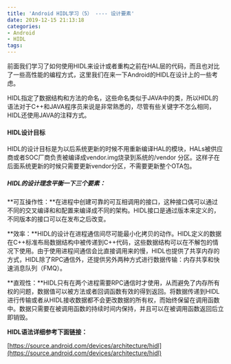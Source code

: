 ```yaml
---
title: 'Android HIDL学习（5） ---- 设计要素'
date: 2019-12-15 21:13:18
categories:
- Android
- HIDL
tags:
---
```

前面我们学习了如何使用HIDL来设计或者重构之前在HAL层的代码，而且也对比了一些高性能的编程方式，这里我们在来一下Android的HIDL在设计上的一些考虑。

<!--more-->

HIDL指定了数据结构和方法的命名，这些命名类似于JAVA中的类，所以HIDL的语法对于C++和JAVA程序员来说是非常熟悉的，尽管有些关键字不怎么相同，HIDL还使用JAVA的注释方式。

#### **HIDL设计**目标

HIDL的设计目标是为以后系统更新的时候不用重新编译HAL的模块，HALs被供应商或者SOC厂商负责被编译成vendor.img烧录到系统的/vendor 分区。这样子在后面系统更新的时候只需要更新vendor分区，不需要更新整个OTA包。

##### HIDL的设计理念平衡一下三个要素：

**可互操作性：**在进程中创建可靠的可互相调用的接口，这种接口偶可以通过不同的交叉编译和和配置来编译成不同的架构。HIDL接口是通过版本来定义的，不同版本的接口可以在发布之后改变。

**效率：**HIDL的设计在进程通信间尽可能最小化拷贝的动作。HIDL定义的数据在C++标准布局数据结构中被传递到C++代码，这些数据结构可以在不解包的情况下使用。由于使用进程间通信会比直接调用来的慢，HIDL也提供了共享内存的方式，HIDL除了RPC通信外，还提供另外两种方式进行数据传输：内存共享和快速消息队列（FMQ）。

**直观性：**HIDL只有在两个进程需要RPC通信时才使用，从而避免了内存所有权的问题，数据值可以被方法或者回调函数有效的得到返回。将数据传递到HIDL进行传输或者从HIDL接收数据都不会更改数据的所有权，而始终保留在调用函数中。数据只需要在被调用函数的持续时间内保持，并且可以在被调用函数返回后立即销毁。

**HIDL语法详细参考下面链接：**

[https://source.android.com/devices/architecture/hidl](https://source.android.com/devices/architecture/hidl)
